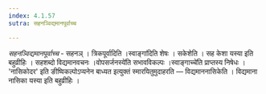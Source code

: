 ```yaml
---
index: 4.1.57
sutra: सहनञ्विद्यमानपूर्वाच्च

---
```

_सहनञ्विद्यमानपूर्वाच्च_ - सहनञ् । त्रिकपूर्वादिति ।स्वाङ्गा॑दिति शेषः । सकेशेति । सह केशा यस्या इति बहुव्रीहिः । सहशब्दो विद्यमानवचनः ।वोपसर्जनस्ये॑ति सभावविकल्पः ।स्वाङ्गाच्चे॑ति प्राप्तस्य निषेधः । 'नासिकोदर' इति ङीष्विकल्पोऽप्यनेन बाध्यत इत्युक्तं स्मारयितुमुदाहरति  — विद्यमाननासिकेति । विद्यमाना नासिका यस्या इति बहुव्रीहिः ।